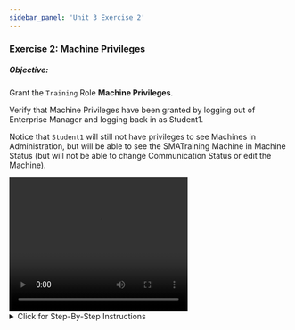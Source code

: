 ```yaml
---
sidebar_panel: 'Unit 3 Exercise 2'
---
```


### Exercise 2: Machine Privileges

##### Objective:

Grant the ```Training``` Role **Machine Privileges**. 

Verify that Machine Privileges have been granted by logging out of Enterprise Manager and logging back in as Student1. 

Notice that ```Student1``` will still not have privileges to see Machines in Administration, but will be able to see the SMATraining Machine in Machine Status (but will not be able to change Communication Status or edit the Machine).


<div>
<video width="320" height="240" controls>
  <source src="videobasic/U3E2.mp4" type="video/mp4"></source>
Your browser does not support the video tag.
</video>
</div>

<details>

<summary>Click for Step-By-Step Instructions</summary>

1.	Under the **Security> Privileges** topic, Double-Click on **Machine Privileges**. 
2.	On the **Select Role** drop-down list select the **Training** Role.
3.	Under the Revoked list, click the **SMATraining** machine and then click the the green arrow (pointing to the right) to put **SMATraining** under the **Granted** list.
4.	Close the Machine Privileges tab.

:::note  
The User **Student1** (which is under the **Training Role**) now can select this machine to run Jobs when setting them up in the Job Details screen.
:::

5.	Logout from Enterprise Manager. Click the Logout button or select Logout from the Enterprise Manager Menu bar.
6.	Click **OK** to confirm you are logging out.
7.	From the OpCon/xps Login screen type **Student1** on the **Username** field and **password1** on the **Password** Field. Click **Login**.
8.	Notice that the user still does not have privilege to see **Machines** under the **Administration** topic
9.	Double-Click **Machine Status** under Operations
10.	Right-Click the **SMATraining** machine and check that the user cannot change the Communication status of the machine.
11.	Try to select **Edit Machine**. You will receive an error message.
12.	Close the Machine Status tab and then logout from Enterprise Manager. Click OK to confirm you are logging out.
13.	From the OpCon/xps Login screen leave both the **Username** and the **Password** fields blank and click **Login**.

:::caution Warning
The User **Student1** cannot update any information for any machine in the configuration, but will be able to select this machine when setting up Jobs IF the privileges for that machine are configured.
:::

</details>
